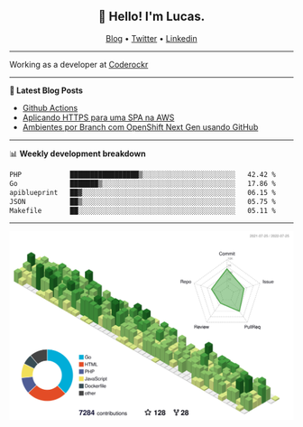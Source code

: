 <h2 align="center">👋 Hello! I'm Lucas.</h2>
<p align="center">
  <a href="https://www.lucassabreu.net.br/">Blog</a> •
  <a href="https://twitter.com/lucassabreu">Twitter</a> •
  <a href="https://www.linkedin.com/in/lucassantosabreu/">Linkedin</a>
</p>

---

Working as a developer at [Coderockr](https://github.com/Coderockr)

---

**📝 Latest Blog Posts**

<!-- BLOG-POST-LIST:START -->
- [Github Actions](https://www.lucassabreu.net.br/post/github-actions/)
- [Aplicando HTTPS para uma SPA na AWS](https://www.lucassabreu.net.br/post/aplicando-https-para-uma-spa-na-aws/)
- [Ambientes por Branch com OpenShift Next Gen usando GitHub](https://www.lucassabreu.net.br/post/ambientes-por-branch-com-openshift-next-gen-usando-github/)
<!-- BLOG-POST-LIST:END -->

---

📊 **Weekly development breakdown**
<!--START_SECTION:waka-->
```text
PHP            █████████████████▒░░░░░░░░░░░░░░░░░░░░░░░   42.42 % 
Go             ███████▒░░░░░░░░░░░░░░░░░░░░░░░░░░░░░░░░░   17.86 % 
apiblueprint   ██▓░░░░░░░░░░░░░░░░░░░░░░░░░░░░░░░░░░░░░░   06.15 % 
JSON           ██▒░░░░░░░░░░░░░░░░░░░░░░░░░░░░░░░░░░░░░░   05.75 % 
Makefile       ██░░░░░░░░░░░░░░░░░░░░░░░░░░░░░░░░░░░░░░░   05.11 % 
```
<!--END_SECTION:waka-->

---

![](./profile-3d-contrib/profile-green-animate.svg)
